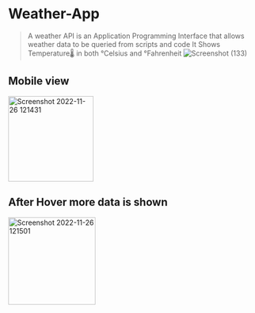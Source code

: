 # Weather-App

> A weather API is an Application Programming Interface that allows weather data to be queried from scripts and code
> It Shows Temperature🌡️ in both °Celsius and °Fahrenheit
> ![Screenshot (133)](https://user-images.githubusercontent.com/89683890/198347835-19844df9-f4c2-4cec-a295-9b9701bcc4c9.png)

## Mobile view

<img width="172" alt="Screenshot 2022-11-26 121431" src="https://user-images.githubusercontent.com/89683890/204076862-2567e691-c1b1-44bd-bbee-2d16d37e18ec.png">

## After Hover more data is shown

<img width="176" alt="Screenshot 2022-11-26 121501" src="https://user-images.githubusercontent.com/89683890/204076866-ce5328dc-1ab0-478d-91fd-17e7fe13e480.png">


